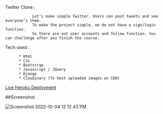 Twitter Clone :

                Let’s make simple Twitter. Users can post tweets and see everyone’s them.
                To make the project simple, we do not have a sign/login function.
                So there are not user accounts and follow function. You can challenge after you finish the course.





Tech used :

          * Html
          * Css
          * Bootstrap
          * Javascript / JQuery
          * Django
          * Cloudinary (To host uploaded images on CDN)
          
          
 [Live Heroku Deployment](https://twitter-replit.tydurgin.repl.co/)
 
 
##Screenshot. 






![Screenshot 2022-10-04 12 12 43 PM](https://user-images.githubusercontent.com/105753588/193906022-4b0f677b-edcd-4dc4-ad89-62c880ec0d73.png)



